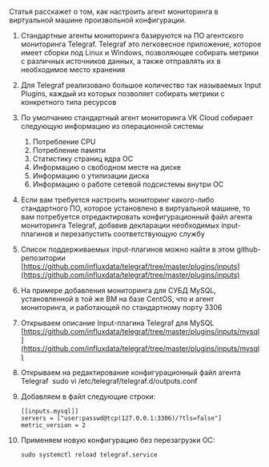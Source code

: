 Статья расскажет о том, как настроить агент мониторинга в виртуальной машине произвольной конфигурации.

1.  Стандартные агенты мониторинга базируются на ПО агентского мониторинга Telegraf. Telegraf это легковесное приложение, которое имеет сборки под Linux и Windows, позволяющее собирать метрики с различных источников данных, а также отправлять их в необходимое место хранения
2.  Для Telegraf реализовано большое количество так называемых Input Plugins, каждый из которых позволяет собирать метрики с конкретного типа ресурсов
3.  По умолчанию стандартный агент мониторинга VK Cloud собирает следующую информацию из операционной системы
    1.  Потребление CPU
    2.  Потребление памяти
    3.  Статистику страниц ядра ОС
    4.  Информацию о свободном месте на диске
    5.  Информацию о утилизации диска
    6.  Информацию о работе сетевой подсистемы внутри ОС
4.  Если вам требуется настроить мониторинг какого-либо стандартного ПО, которое установлено в виртуальной машине, то вам потребуется отредактировать конфигурационный файл агента мониторинга Telegraf, добавив декларации необходимых input-плагинов и перезапустить соответствующую службу
5.  Список поддерживаемых input-плагинов можно найти в этом github-репозитории [https://github.com/influxdata/telegraf/tree/master/plugins/inputs](https://github.com/influxdata/telegraf/tree/master/plugins/inputs)
6.  На примере добавления мониторинга для СУБД MySQL, установленной в той же ВМ на базе CentOS, что и агент мониторинга, и работающей по стандартному порту 3306
7.  Открываем описание Input-плагина Telegraf для MySQL [https://github.com/influxdata/telegraf/tree/master/plugins/inputs/mysql](https://github.com/influxdata/telegraf/tree/master/plugins/inputs/mysql)
8.  Открываем на редактирование конфигурационный файл агента Telegraf  sudo vi /etc/telegraf/telegraf.d/outputs.conf
9.  Добавляем в файл следующие строки:

    ```
    [[inputs.mysql]]
    servers = ["user:passwd@tcp(127.0.0.1:3306)/?tls=false"]
    metric_version = 2
    ```

10. Применяем новую конфигурацию без перезагрузки ОС:

    ```
    sudo systemctl reload telegraf.service
    ```
